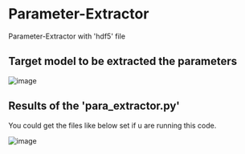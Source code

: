 # Parameter-Extractor
Parameter-Extractor with 'hdf5' file

## Target model to be extracted the parameters
![image](https://user-images.githubusercontent.com/71545160/124402391-fa448b00-dd6a-11eb-9715-df787e1b3d03.png)

## Results of the 'para_extractor.py'
You could get the files like below set if u are running this code.

![image](https://user-images.githubusercontent.com/71545160/124402420-23fdb200-dd6b-11eb-8442-69f9503dcd67.png)

